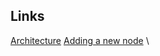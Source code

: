 ## Links
[Architecture](https://github.com/CornellDataScience/computecluster/blob/main/architecture.mh)
[Adding a new node](https://github.com/CornellDataScience/computecluster/blob/main/newnode.mh) \
